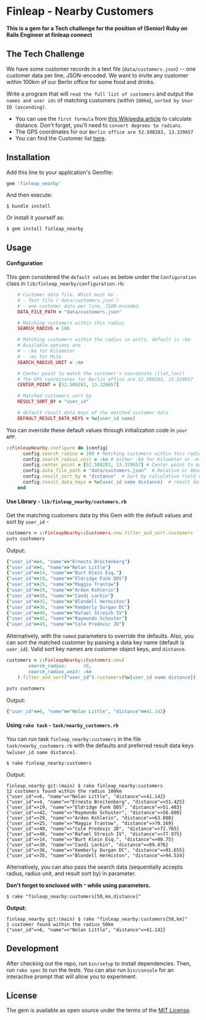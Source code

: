 # Finleap - Nearby Customers

**This is a gem for a Tech challenge for the position of (Senior) Ruby on Rails Engineer at finleap connect** 

## The Tech Challenge
We have some customer records in a text file (`data/customers.json`) -- one customer data per line, JSON-encoded. We want to invite any customer within 100km of our Berlin office for some food and drinks. 

Write a program that will `read the full list of customers` and output the `names and user ids` of matching customers (within `100km`), `sorted by User ID (ascending)`.

- You can use the `first formula` from [this Wikipedia article](https://en.wikipedia.org/wiki/Great-circle_distance) to
calculate distance. Don't forget, you'll need to `convert degrees to
radians`.
- The GPS coordinates for our `Berlin office are 52.508283,
13.329657`
- You can find the Customer list [here](https://gist.github.com/flood4life/aa8fcb88243b6d96287c4b1dc63948de).

## Installation

Add this line to your application's Gemfile:

```ruby
gem 'finleap_nearby'
```

And then execute:

    $ bundle install

Or install it yourself as:

    $ gem install finleap_nearby

## Usage

#### Configuration

This gem considered the `default values` as below under the `Configuration` class in `lib/finleap_nearby/configuration.rb`:
```ruby
    # Customer data file. Which must be -
    # - Text file (`data/customers.json`)
    # - one customer data per line, JSON-encoded.
    DATA_FILE_PATH = "data/customers.json"

    # Matching customers within this radius
    SEARCH_RADIUS = 100

    # Matching customers within the radius in units, default is :km
    # Available options are -
    # - :km for Kilometer
    # - :mi for Mile
    SEARCH_RADIUS_UNIT = :km

    # Center point to match the customer's coordinate ([lat,lon])
    # The GPS coordinates for Berlin office are 52.508283, 13.329657
    CENTER_POINT = [52.508283, 13.329657]

    # Matched customers sort by
    RESULT_SORT_BY = "user_id"

    # default result data keys of the matched customer data
    DEFAULT_RESULT_DATA_KEYS = %w[user_id name]
```

You can override these default values through initialization code in `your APP`.
```ruby
::FinleapNearby.configure do |config|
      config.search_radius = 100 # Matching customers within this radius
      config.search_radius_unit = :km # either :km for Kilometer or :mi for Mile
      config.center_point = [52.508283, 13.329657] # Center point to make search
      config.data_file_path = "data/customers.json"  # Relative or Absolute text file path
      config.result_sort_by = "distance"  # Sort by calculative field distance
      config.result_data_keys = %w[user_id name distance]  # result data keys of the matched customer data
    end
```

#### Use Library - `lib/finleap_nearby/customers.rb`

Get the matching customers data by this Gem with the default values and sort by `user_id` - 
```ruby
customers = ::FinleapNearby::Customers.new.filter_and_sort.customers
puts customers
```

Output:
```ruby
{"user_id"=>4, "name"=>"Ernesto Breitenberg"}
{"user_id"=>6, "name"=>"Nolan Little"}
{"user_id"=>14, "name"=>"Burt Klein Esq."}
{"user_id"=>19, "name"=>"Eldridge Funk DDS"}
{"user_id"=>25, "name"=>"Maggie Trantow"}
{"user_id"=>29, "name"=>"Arden Kshlerin"}
{"user_id"=>30, "name"=>"Candi Larkin"}
{"user_id"=>35, "name"=>"Blondell Hermiston"}
{"user_id"=>36, "name"=>"Kemberly Durgan DC"}
{"user_id"=>40, "name"=>"Rafael Streich IV"}
{"user_id"=>42, "name"=>"Raymundo Schuster"}
{"user_id"=>49, "name"=>"Cole Predovic JD"}
```

Alternatively, with the `named` parameters to override the defaults. 
Also, you can sort the matched customer by passing a data key name (default is `user_id`). Valid sort key names are customer object keys, and `distance`. 
```ruby
customers = ::FinleapNearby::Customers.new(
        search_radius:      50,
        search_radius_unit: :km
    ).filter_and_sort("user_id").customers(%w[user_id name distance])

puts customers
```

Output:
```ruby
{"user_id"=>6, "name"=>"Nolan Little", "distance"=>41.142}
```

#### Using `rake task` - `task/nearby_customers.rb`

You can run task `finleap_nearby:customers` in the file `task/nearby_customers.rb` with the defaults and preferred result data keys `%w[user_id name distance]`. 
    
    $ rake finleap_nearby:customers
    
Output:
```shell script
finleap_nearby git:(main) $ rake finleap_nearby:customers
12 customers found within the radius 100km
{"user_id"=>6, "name"=>"Nolan Little", "distance"=>41.142}
{"user_id"=>4, "name"=>"Ernesto Breitenberg", "distance"=>51.425}
{"user_id"=>19, "name"=>"Eldridge Funk DDS", "distance"=>51.483}
{"user_id"=>42, "name"=>"Raymundo Schuster", "distance"=>56.608}
{"user_id"=>29, "name"=>"Arden Kshlerin", "distance"=>63.088}
{"user_id"=>25, "name"=>"Maggie Trantow", "distance"=>70.169}
{"user_id"=>49, "name"=>"Cole Predovic JD", "distance"=>72.765}
{"user_id"=>40, "name"=>"Rafael Streich IV", "distance"=>77.975}
{"user_id"=>14, "name"=>"Burt Klein Esq.", "distance"=>80.75}
{"user_id"=>30, "name"=>"Candi Larkin", "distance"=>89.476}
{"user_id"=>36, "name"=>"Kemberly Durgan DC", "distance"=>91.655}
{"user_id"=>35, "name"=>"Blondell Hermiston", "distance"=>94.534}

```

    
Alternatively, you can also pass the search data (sequentially accepts radius, radius unit, and result sort by) in parameter. 

**Don't forget to enclosed with `"` while using parameters.** 

    $ rake "finleap_nearby:customers[50,km,distance]"

**Output:**
```shell script
finleap_nearby git:(main) $ rake "finleap_nearby:customers[50,km]" 
1 customer found within the radius 50km
{"user_id"=>6, "name"=>"Nolan Little", "distance"=>41.142}
```

## Development

After checking out the repo, run `bin/setup` to install dependencies. Then, run `rake spec` to run the tests. You can also run `bin/console` for an interactive prompt that will allow you to experiment.


## License

The gem is available as open source under the terms of the [MIT License](https://opensource.org/licenses/MIT).
